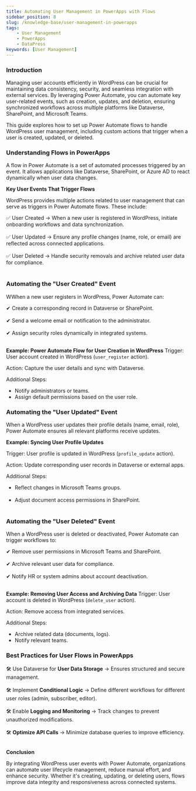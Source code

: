 ```yaml
---
title: Automating User Management in PowerApps with Flows
sidebar_position: 8
slug: /knowledge-base/user-management-in-powerapps
tags:
    - User Management
    - PowerApps
    - DataPress
keywords: [User Management]  
---
```


### **Introduction**

Managing user accounts efficiently in WordPress can be crucial for maintaining data consistency, security, and seamless integration with external services. By leveraging Power Automate, you can automate key user-related events, such as creation, updates, and deletion, ensuring synchronized workflows across multiple platforms like Dataverse, SharePoint, and Microsoft Teams.

This guide explores how to set up Power Automate flows to handle WordPress user management, including custom actions that trigger when a user is created, updated, or deleted.

### **Understanding Flows in PowerApps**

A flow in Power Automate is a set of automated processes triggered by an event. It allows applications like Dataverse, SharePoint, or Azure AD to react dynamically when user data changes.

**Key User Events That Trigger Flows**

WordPress provides multiple actions related to user management that can serve as triggers in Power Automate flows. These include:

✅ User Created → When a new user is registered in WordPress, initiate onboarding workflows and data synchronization.<br></br>
✅ User Updated → Ensure any profile changes (name, role, or email) are reflected across connected applications. <br></br>
✅ User Deleted → Handle security removals and archive related user data for compliance. <br></br>

### Automating the "User Created" Event

WWhen a new user registers in WordPress, Power Automate can:

✔ Create a corresponding record in Dataverse or SharePoint. <br></br>
✔ Send a welcome email or notification to the administrator. <br></br>
✔ Assign security roles dynamically in integrated systems. <br></br>

**Example: Power Automate Flow for User Creation in WordPress**
Trigger: User account created in WordPress (`user_register` action).

Action: Capture the user details and sync with Dataverse.

Additional Steps:

- Notify administrators or teams.
- Assign default permissions based on the user role.

### Automating the "User Updated" Event

When a WordPress user updates their profile details (name, email, role), Power Automate ensures all relevant platforms receive updates.

**Example: Syncing User Profile Updates**

Trigger: User profile is updated in WordPress (`profile_update` action).

Action: Update corresponding user records in Dataverse or external apps.

Additional Steps:

- Reflect changes in Microsoft Teams groups.<br></br>
- Adjust document access permissions in SharePoint.<br></br>

### Automating the "User Deleted" Event

When a WordPress user is deleted or deactivated, Power Automate can trigger workflows to:

✔ Remove user permissions in Microsoft Teams and SharePoint. <br></br>
✔ Archive relevant user data for compliance. <br></br>
✔ Notify HR or system admins about account deactivation.<br></br>

**Example: Removing User Access and Archiving Data**
Trigger: User account is deleted in WordPress (`delete_user` action).

Action: Remove access from integrated services.

Additional Steps:

- Archive related data (documents, logs).
- Notify relevant teams.

### Best Practices for User Flows in PowerApps

🛠 Use Dataverse for **User Data Storage** → Ensures structured and secure management. <br></br>
🛠 Implement **Conditional Logic** → Define different workflows for different user roles (admin, subscriber, editor). <br></br>
🛠 Enable **Logging and Monitoring** → Track changes to prevent unauthorized modifications. <br></br>
🛠 **Optimize API Calls** → Minimize database queries to improve efficiency.<br></br>

**Conclusion**

By integrating WordPress user events with Power Automate, organizations can automate user lifecycle management, reduce manual effort, and enhance security. Whether it's creating, updating, or deleting users, flows improve data integrity and responsiveness across connected systems.

